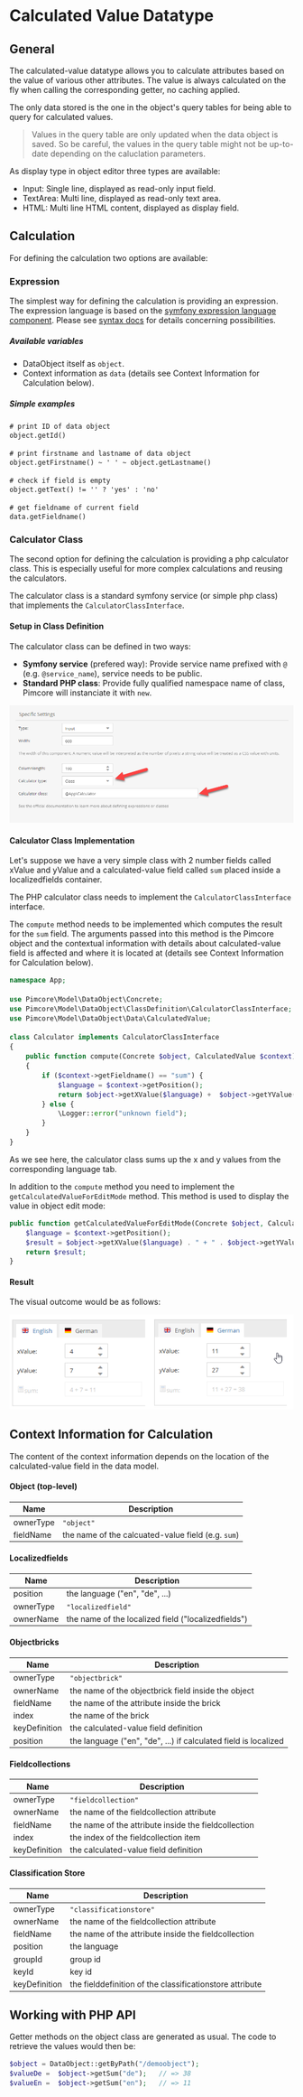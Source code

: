 # Calculated Value Datatype


## General

The calculated-value datatype allows you to calculate attributes based on the value of various other attributes. The 
value is always calculated on the fly when calling the corresponding getter, no caching applied.

The only data stored is the one in the object's query tables for being able to query for calculated values.

> Values in the query table are only updated when the data object is saved. So be careful, the values in the query 
> table might not be up-to-date depending on the caluclation parameters.  

As display type in object editor three types are available: 
- Input: Single line, displayed as read-only input field.
- TextArea: Multi line, displayed as read-only text area.
- HTML: Multi line HTML content, displayed as display field.


## Calculation

For defining the calculation two options are available:

### Expression

The simplest way for defining the calculation is providing an expression. The expression language is based on the 
[symfony expression language component](https://symfony.com/doc/current/components/expression_language.html). Please 
see [syntax docs](https://symfony.com/doc/current/components/expression_language/syntax.html) for details concerning 
possibilities. 

##### Available variables 
- DataObject itself as `object`.  
- Context information as `data` (details see Context Information for Calculation below).

##### Simple examples
```
# print ID of data object
object.getId()

# print firstname and lastname of data object
object.getFirstname() ~ ' ' ~ object.getLastname()

# check if field is empty
object.getText() != '' ? 'yes' : 'no'

# get fieldname of current field
data.getFieldname()

```

### Calculator Class

The second option for defining the calculation is providing a php calculator class. This is especially useful for more
complex calculations and reusing the calculators. 

The calculator class is a standard symfony service (or simple php class) that implements the `CalculatorClassInterface`.

#### Setup in Class Definition
The calculator class can be defined in two ways:  
- **Symfony service** (prefered way): Provide service name prefixed with `@` (e.g. `@service_name`), service needs to be public.  
- **Standard PHP class**: Provide fully qualified namespace name of class, Pimcore will instanciate it with `new`. 

![Calculated Value Configuration](../../../img/classes-datatypes-calculated-definition.png)


#### Calculator Class Implementation

Let's suppose we have a very simple class with 2 number fields called xValue and yValue and a calculated-value field 
called `sum` placed inside a localizedfields container.

The PHP calculator class needs to implement the `CalculatorClassInterface` interface. 

The `compute` method needs to be implemented which computes the result for the `sum` field. 
The arguments passed into this method is the Pimcore object and the contextual information 
with details about calculated-value field is affected and where it is located at
(details see Context Information for Calculation below).

```php
namespace App;
 
use Pimcore\Model\DataObject\Concrete;
use Pimcore\Model\DataObject\ClassDefinition\CalculatorClassInterface;
use Pimcore\Model\DataObject\Data\CalculatedValue;
 
class Calculator implements CalculatorClassInterface
{
    public function compute(Concrete $object, CalculatedValue $context): string
    {
        if ($context->getFieldname() == "sum") {
            $language = $context->getPosition();
            return $object->getXValue($language) +  $object->getYValue($language);
        } else {
            \Logger::error("unknown field");
        }
    }
} 
```

As we see here, the calculator class sums up the x and y values from the corresponding language tab.

In addition to the `compute` method you need to implement the `getCalculatedValueForEditMode` method. 
This method is used to display the value in object edit mode:

```php
public function getCalculatedValueForEditMode(Concrete $object, CalculatedValue $context): string {
    $language = $context->getPosition();
    $result = $object->getXValue($language) . " + " . $object->getYValue($language) . " = " . $this->compute($object, $context);
    return $result;
}
```

#### Result 

The visual outcome would be as follows: 

![Calculated Value Field](../../../img/classes-datatypes-calculated-field.png)


## Context Information for Calculation
The content of the context information depends on the location of the calculated-value field in the 
data model.

#### Object (top-level)

| Name | Description |
| --- | ---- |
| ownerType | `"object"` |
| fieldName | the name of the calcuated-value field (e.g. `sum`) |


#### Localizedfields

| Name | Description |
| --- | ---- |
| position | the language ("en", "de", ...) |
| ownerType | `"localizedfield"` |
| ownerName | the name of the localized field ("localizedfields") | 


#### Objectbricks

| Name | Description |
| --- | ---- |
| ownerType | `"objectbrick"` |
| ownerName | the name of the objectbrick field inside the object |
| fieldName | the name of the attribute inside the brick |
| index | the name of the brick |
| keyDefinition | the calculated-value field definition |
| position | the language ("en", "de", ...) if calculated field is localized |


#### Fieldcollections

| Name | Description |
| --- | ---- |
| ownerType | `"fieldcollection"` |
| ownerName | the name of the fieldcollection attribute |
| fieldName | the name of the attribute inside the fieldcollection |
| index | the index of the fieldcollection item |
| keyDefinition | the calculated-value field definition |


#### Classification Store

| Name | Description |
| --- | ---- |
| ownerType | `"classificationstore"` |
| ownerName | the name of the fieldcollection attribute |
| fieldName | the name of the attribute inside the fieldcollection |
| position  | the language |
| groupId   | group id |
| keyId     | key id |
| keyDefinition | the fielddefinition of the classificationstore attribute |



## Working with PHP API

Getter methods on the object class are generated as usual. The code to retrieve the values would then be:
```php
$object = DataObject::getByPath("/demoobject");
$valueDe =  $object->getSum("de");   // => 38
$valueEn =  $object->getSum("en");   // => 11
```
